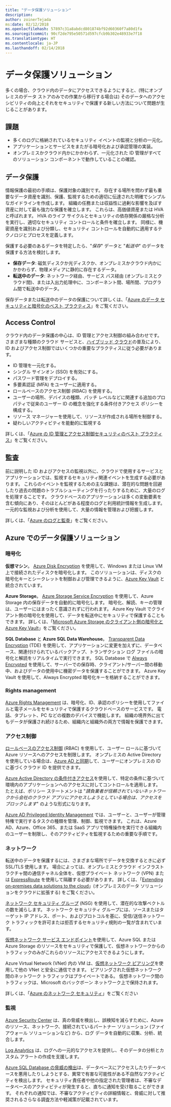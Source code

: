 ```yaml
---
title: "データ保護ソリューション"
description: 
author: zoinerTejada
ms:date: 02/12/2018
ms.openlocfilehash: 57897c31a8abdcd801874bf92d60360f7a80d1fa
ms.sourcegitcommit: 90cf2de795e50571d597cfcb9b302e48933e7f18
ms.translationtype: HT
ms.contentlocale: ja-JP
ms.lasthandoff: 02/14/2018
---
```

# <a name="securing-data-solutions"></a>データ保護ソリューション

多くの場合、クラウド内のデータにアクセスできるようにすると、(特にオンプレミスのデータ ストアのみでの作業から移行する場合は) そのデータへのアクセシビリティの向上とそれをセキュリティで保護する新しい方法について問題が生じることがあります。

## <a name="challenges"></a>課題

* 多くのログに格納されているセキュリティ イベントの監視と分析の一元化。
* アプリケーションとサービスをまたがる暗号化および承認管理の実装。
* オンプレミスかクラウド内かにかかわらず、一元化された ID 管理がすべてのソリューション コンポーネントで動作していることの確認。

## <a name="data-protection"></a>データ保護

情報保護の最初の手順は、保護対象の識別です。 存在する場所を問わず最も重要なデータ資産を識別、保護、監視するための適切に伝達された明確でシンプルなガイドラインを作成します。 組織の任務または収益性に過剰な影響を及ぼす資産に対して最も強力な保護を確立します。 これらは、高価値資産または HVA と呼ばれます。 HVA のライフ サイクルとセキュリティの依存関係の厳格な分析を実行し、適切なセキュリティ コントロールと条件を確立します。 同様に、機密資産を識別および分類し、セキュリティ コントロールを自動的に適用するテクノロジとプロセスを定義します。

保護する必要のあるデータを特定したら、"*保存*" データと "*転送中*" のデータを保護する方法を検討します。

* **保存データ**: 磁気ディスクか光ディスクか、オンプレミスかクラウド内かにかかわらず、物理メディアに静的に存在するデータ。
* **転送中のデータ**: ネットワーク経由、サービス バス経由 (オンプレミスとクラウド間)、または入出力処理中に、コンポーネント間、場所間、プログラム間で転送中のデータ。

保存データまたは転送中のデータの保護について詳しくは、「[Azure のデータ セキュリティと暗号化のベスト プラクティス](/azure/security/azure-security-data-encryption-best-practices)」をご覧ください。

## <a name="access-control"></a>Access Control

クラウド内のデータ保護の中心は、ID 管理とアクセス制御の組み合わせです。 さまざまな種類のクラウド サービスと、[ハイブリッド クラウド](../scenarios/hybrid-on-premises-and-cloud.md)の普及により、ID およびアクセス制御ではいくつかの重要なプラクティスに従う必要があります。

* ID 管理を一元化する。
* シングル サインオン (SSO) を有効にする。
* パスワード管理をデプロイする。
* 多要素認証 (MFA) をユーザーに適用する。
* ロールベースのアクセス制御 (RBAC) を使用する。
* ユーザーの場所、デバイスの種類、パッチ レベルなどに関連する追加のプロパティで従来のユーザー ID の概念を強化する条件付きアクセス ポリシーを構成する。
* リソース マネージャーを使用して、リソースが作成される場所を制御する。
* 疑わしいアクティビティを能動的に監視する

詳しくは、「[Azure の ID 管理とアクセス制御セキュリティのベスト プラクティス](/azure/security/azure-security-identity-management-best-practices)」をご覧ください。

## <a name="auditing"></a>監査

前に説明した ID およびアクセスの監視以外に、クラウドで使用するサービスとアプリケーションでは、監視するセキュリティ関連イベントを生成する必要があります。 これらのイベントを監視するための主な課題は、潜在的な問題を回避したり過去の問題のトラブルシューティングを行ったりするために、大量のログを処理することです。 クラウドベースのアプリケーションは多くの変動要素を含む傾向にあり、そのほとんどがある程度のログと利用統計情報を生成します。 一元的な監視および分析を使用して、大量の情報を管理および把握します。

詳しくは、「[Azure のログと監査](/azure/security/azure-log-audit)」をご覧ください。



## <a name="securing-data-solutions-in-azure"></a>Azure でのデータ保護ソリューション

### <a name="encryption"></a>暗号化

**仮想マシン**。 [Azure Disk Encryption](/azure/security/azure-security-disk-encryption) を使用して、Windows または Linux VM 上で接続されたディスクを暗号化します。 このソリューションは、ディスクの暗号化キーとシークレットを制御および管理できるように、[Azure Key Vault](/azure/key-vault/) と統合されています。 

**Azure Storage**。 [Azure Storage Service Encryption](/azure/storage/common/storage-service-encryption) を使用して、Azure Storage 内の保存データを自動的に暗号化します。 暗号化、解読、キーの管理は、ユーザーにはまったく意識されずに行われます。 Azure Key Vault でクライアント側の暗号化を使用して、データを転送中にセキュリティで保護することもできます。 詳しくは、「[Microsoft Azure Storage のクライアント側の暗号化と Azure Key Vault](/azure/storage/common/storage-client-side-encryption)」をご覧ください。

**SQL Database** と **Azure SQL Data Warehouse**。 [Transparent Data Encryption](/sql/relational-databases/security/encryption/transparent-data-encryption-azure-sql) (TDE) を使用して、アプリケーションに変更を加えずに、データベース、関連付けられているバックアップ、トランザクション ログ ファイルの暗号化と解読をリアルタイムで実行できます。 SQL Database で [Always Encrypted](/azure/sql-database/sql-database-always-encrypted-azure-key-vault) を使用して、サーバーでの保存時、クライアント/サーバー間の移動中、およびデータの使用中に機密データを保護することができます。 Azure Key Vault を使用して、Always Encrypted 暗号化キーを格納することができます。 

### <a name="rights-management"></a>Rights management

[Azure Rights Management](/information-protection/understand-explore/what-is-azure-rms) は、暗号化、ID、承認のポリシーを使用してファイルと電子メールをセキュリティで保護するクラウドベースのサービスです。 電話、タブレット、PC などの複数のデバイスで機能します。 組織の境界外に出てもデータが保護され続けるため、組織内と組織外の両方で情報を保護できます。

### <a name="access-control"></a>アクセス制御

[ロールベースのアクセス制御](/azure/active-directory/role-based-access-control-what-is) (RBAC) を使用して、ユーザー ロールに基づいて Azure リソースへのアクセスを制限します。 オンプレミスの Active Directory を使用している場合は、[Azure AD と同期](/azure/active-directory/active-directory-hybrid-identity-design-considerations-directory-sync-requirements)して、ユーザーにオンプレミスの ID に基づくクラウド ID を提供できます。

[Azure Active Directory の条件付きアクセス](/azure/active-directory/active-directory-conditional-access-azure-portal)を使用して、特定の条件に基づいて環境内のアプリケーションへのアクセスに対してコントロールを適用します。 たとえば、ポリシー ステートメントは "_請負業者が信頼されていないネットワークから会社のクラウド アプリにアクセスしようとしている場合は、アクセスをブロックします_" のような形式になります。 

[Azure AD Privileged Identity Management](/azure/active-directory/active-directory-privileged-identity-management-configure) では、ユーザーと、ユーザーが管理特権で実行するタスクの種類を管理、制御、監視できます。 これは、Azure AD、Azure、Office 365、または SaaS アプリで特権操作を実行できる組織内のユーザーを制限し、そのアクティビティを監視するための重要な手順です。

### <a name="network"></a>ネットワーク

転送中のデータを保護するには、さまざまな場所でデータを交換するときに必ず SSL/TLS 使用します。 場合によっては、オンプレミスとクラウド インフラストラクチャ間の通信チャネル全体を、仮想プライベート ネットワーク (VPN) または [ExpressRoute](/azure/expressroute/) を使用して隔離する必要があります。 詳しくは、「[Extending on-premises data solutions to the cloud](../scenarios/hybrid-on-premises-and-cloud.md)」(オンプレミスのデータ ソリューションをクラウドに拡張する) をご覧ください。

[ネットワーク セキュリティ グループ](/azure/virtual-network/virtual-networks-nsg) (NSG) を使用して、潜在的な攻撃ベクトルの数を減らします。 ネットワーク セキュリティ グループには、ソースまたはターゲット IP アドレス、ポート、およびプロトコルを基に、受信/送信ネットワーク トラフィックを許可または拒否するセキュリティ規則の一覧が含まれています。 

[仮想ネットワーク サービス エンドポイント](/azure/virtual-network/virtual-network-service-endpoints-overview)を使用して、Azure SQL または Azure Storage のリソースをセキュリティで保護して、仮想ネットワークからのトラフィックのみがこれらのリソースにアクセスできるようにします。

Azure Virtual Network (VNet) 内の VM は、[仮想ネットワーク ピアリング](/azure/virtual-network/virtual-network-peering-overview)を使用して他の VNet と安全に通信できます。 ピアリングされた仮想ネットワーク間のネットワーク トラフィックはプライベートである。 仮想ネットワーク間のトラフィックは、Microsoft のバックボーン ネットワーク上で保持されます。

詳しくは、「[Azure のネットワーク セキュリティ](/azure/security/azure-network-security)」をご覧ください

### <a name="monitoring"></a>監視

[Azure Security Center](/azure/security-center/security-center-intro) は、真の脅威を検出し、誤検知を減らすために、Azure のリソース、ネットワーク、接続されているパートナー ソリューション (ファイアウォール ソリューションなど) から、ログ データを自動的に収集、分析、統合します。 

[Log Analytics](/azure/log-analytics/log-analytics-overview) は、ログへの一元的なアクセスを提供し、そのデータの分析とカスタム アラートの作成を支援します。

[Azure SQL Database の脅威の検出](/azure/sql-database/sql-database-threat-detection)は、データベースにアクセスしたりデータベースを悪用したりしようとする、異常で有害な可能性がある不自然なアクティビティを検出します。 セキュリティ責任者や他の指定された管理者は、不審なデータベースのアクティビティが発生すると、直ちに通知を受け取ることができます。 それぞれの通知では、不審なアクティビティの詳細情報と、脅威に対して推奨されるさらなる調査方法や軽減策が記載されています。


